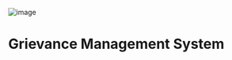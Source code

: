 ![image](https://github.com/user-attachments/assets/f8208748-51ba-418d-b2dd-f5b2be4281bf)


#  Grievance Management System 

